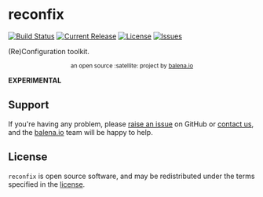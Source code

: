 # reconfix

[![Build Status](https://travis-ci.org/balena-io/reconfix.svg?branch=master)](https://travis-ci.org/balena-io/reconfix)
[![Current Release](https://img.shields.io/github/tag/balena-io/reconfix.svg?style=flat-square)](https://github.com/balena-io/reconfix/tags)
[![License](https://img.shields.io/github/license/balena-io/reconfix.svg?style=flat-square)](https://github.com/balena-io/reconfix/blob/master/LICENSE)
[![Issues](https://img.shields.io/github/issues/balena-io/reconfix.svg?style=flat-square)](https://github.com/balena-io/reconfix/issues)

(Re)Configuration toolkit.

<div align="center">
  <sub>an open source :satellite: project by <a href="https://www.balena.io">balena.io</a></sub>
</div>

**EXPERIMENTAL**

## Support

If you're having any problem, please [raise an issue] on GitHub or [contact us], and the [balena.io] team
will be happy to help.

## License

`reconfix` is open source software, and may be redistributed under the terms specified in
the [license].

[balena.io]: https://www.balena.io/
[contact us]: https://forums.balena.io/
[raise an issue]: https://github.com/balena-io/reconfix/issues/new
[license]: https://github.com/balena-io/reconfix/blob/master/LICENSE
